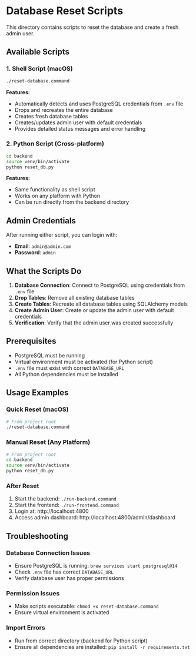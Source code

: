 # Database Reset Scripts

This directory contains scripts to reset the database and create a fresh admin user.

## Available Scripts

### 1. Shell Script (macOS)
```bash
./reset-database.command
```

**Features:**
- Automatically detects and uses PostgreSQL credentials from `.env` file
- Drops and recreates the entire database
- Creates fresh database tables
- Creates/updates admin user with default credentials
- Provides detailed status messages and error handling

### 2. Python Script (Cross-platform)
```bash
cd backend
source venv/bin/activate
python reset_db.py
```

**Features:**
- Same functionality as shell script
- Works on any platform with Python
- Can be run directly from the backend directory

## Admin Credentials

After running either script, you can login with:

- **Email**: `admin@admin.com`
- **Password**: `admin`

## What the Scripts Do

1. **Database Connection**: Connect to PostgreSQL using credentials from `.env` file
2. **Drop Tables**: Remove all existing database tables
3. **Create Tables**: Recreate all database tables using SQLAlchemy models
4. **Create Admin User**: Create or update the admin user with default credentials
5. **Verification**: Verify that the admin user was created successfully

## Prerequisites

- PostgreSQL must be running
- Virtual environment must be activated (for Python script)
- `.env` file must exist with correct `DATABASE_URL`
- All Python dependencies must be installed

## Usage Examples

### Quick Reset (macOS)
```bash
# From project root
./reset-database.command
```

### Manual Reset (Any Platform)
```bash
# From project root
cd backend
source venv/bin/activate
python reset_db.py
```

### After Reset
1. Start the backend: `./run-backend.command`
2. Start the frontend: `./run-frontend.command`
3. Login at: http://localhost:4800
4. Access admin dashboard: http://localhost:4800/admin/dashboard

## Troubleshooting

### Database Connection Issues
- Ensure PostgreSQL is running: `brew services start postgresql@14`
- Check `.env` file has correct `DATABASE_URL`
- Verify database user has proper permissions

### Permission Issues
- Make scripts executable: `chmod +x reset-database.command`
- Ensure virtual environment is activated

### Import Errors
- Run from correct directory (backend for Python script)
- Ensure all dependencies are installed: `pip install -r requirements.txt`
